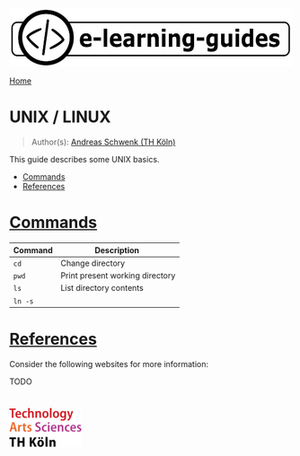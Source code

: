 ![](img/e-learning-guides-logo.png)

[Home](https://github.com/e-learning-guides)

# UNIX / LINUX

> Author(s): [Andreas Schwenk (TH Köln)](https://www.th-koeln.de/personen/andreas.schwenk/)

This guide describes some UNIX basics.

- [Commands](#cmd)
- [References](#ref)

# [Commands](#cmd)

| Command | Description                     |
| ------- | ------------------------------- |
| `cd`    | Change directory                |
| `pwd`   | Print present working directory |
| `ls`    | List directory contents         |
| `ln -s` |                                 |

# [References](#ref)

Consider the following websites for more information:

TODO

#

![](img/logo-th-koeln.png)
